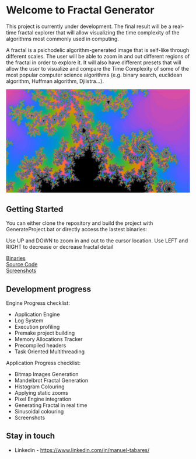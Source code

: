 # Welcome to Fractal Generator

This project is currently under development. The final result will be a real-time fractal explorer that will allow visualizing the time complexity of the algorithms most commonly used in computing.

A fractal is a psichodelic algorithm-generated image that is self-like through different scales. The user will be able to zoom in and out different regions of the fractal in order to explore it. It will also have different presets that will allow the user to visualize and compare the Time Complexity of some of the most popular computer science algorithms (e.g. binary search, euclidean algorithm, Huffman algorithm, Djiistra...).

![Fractal](media/screenshots/10_03_Fractal_World_2.jpg)

## Getting Started

You can either clone the repository and build the project with GenerateProject.bat or directly access the lastest binaries:<br/>

Use UP and DOWN to zoom in and out to the cursor location. Use LEFT and RIGHT to decrease or decrease fractal detail<br/>

[Binaries](https://github.com/ManuCanedo/fractal-generator/tree/master/bin)  
[Source Code](https://github.com/ManuCanedo/fractal-generator/tree/master/src)   
[Screenshots](https://github.com/ManuCanedo/fractal-generator/tree/master/media/screenshots) 

## Development progress

Engine Progress checklist:
+ Application Engine 
+ Log System
+ Execution profiling
+ Premake project building
+ Memory Allocations Tracker
+ Precompiled headers
+ Task Oriented Multithreading

Application Progress checklist:
+ Bitmap Images Generation
+ Mandelbrot Fractal Generation
+ Histogram Colouring
+ Applying static zooms
+ Pixel Engine integration
+ Generating Fractal in real time
+ Sinusoidal colouring
+ Screenshots

## Stay in touch

+ Linkedin - https://www.linkedin.com/in/manuel-tabares/
